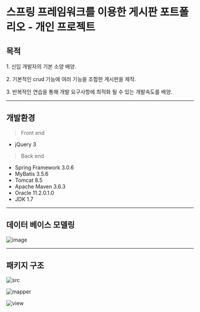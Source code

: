 # 스프링 프레임워크를 이용한 게시판 포트폴리오 - 개인 프로젝트
## 목적
<p> 1. 신입 개발자의 기본 소양 배양.</p>
<p> 2. 기본적인 crud 기능에 여러 기능을 조합한 게시판을 제작.</p>
<p> 3. 반복적인 연습을 통해 개발 요구사항에 최적화 될 수 있는 개발속도를 배양.</p>
<hr contenteditable="false" data-ke-type="horizontalRule" data-ke-style="style5" />

## 개발환경
>Front end
- jQuery 3

>Back end
- Spring Framework 3.0.6
- MyBatis 3.5.6
- Tomcat 8.5
- Apache Maven 3.6.3
- Oracle 11.2.0.1.0
- JDK 1.7
<hr contenteditable="false" data-ke-type="horizontalRule" data-ke-style="style5" />

## 데이터 베이스 모델링
![image](https://user-images.githubusercontent.com/73808497/111079560-dd771400-853d-11eb-85d6-53dc2701de35.png)
<hr contenteditable="false" data-ke-type="horizontalRule" data-ke-style="style5" />

## 패키지 구조
![src](https://user-images.githubusercontent.com/73808497/111080028-e537b800-853f-11eb-805a-6a6c25b86689.JPG)

![mapper](https://user-images.githubusercontent.com/73808497/111080043-f08ae380-853f-11eb-9c53-61e6e3371f6a.JPG)

![view](https://user-images.githubusercontent.com/73808497/111080065-08626780-8540-11eb-8a05-e06b98abd315.JPG)

